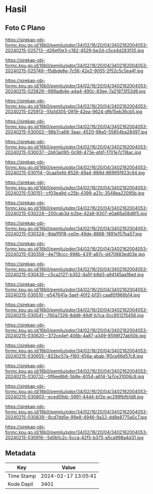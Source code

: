 # Hasil

## Foto C Plano

https://sirekap-obj-formc.kpu.go.id/16b0/pemilu/pdpr/34/02/16/20/04/3402162004053-20240215-025713--d26ef0e3-c182-4529-be2d-c5ce4d283f35.jpg

https://sirekap-obj-formc.kpu.go.id/16b0/pemilu/pdpr/34/02/16/20/04/3402162004053-20240215-025749--f5dbde8e-7c56-42e2-9055-2f52c5c5ea4f.jpg

https://sirekap-obj-formc.kpu.go.id/16b0/pemilu/pdpr/34/02/16/20/04/3402162004053-20240215-025829--989adb4e-a4a4-490c-83ee-7a21973f53d9.jpg

https://sirekap-obj-formc.kpu.go.id/16b0/pemilu/pdpr/34/02/16/20/04/3402162004053-20240215-025913--5fa1d305-0919-42ea-9624-dfb15eb36cb5.jpg

https://sirekap-obj-formc.kpu.go.id/16b0/pemilu/pdpr/34/02/16/20/04/3402162004053-20240215-030002--98b7ca68-3aac-4520-98a0-55854ba28497.jpg

https://sirekap-obj-formc.kpu.go.id/16b0/pemilu/pdpr/34/02/16/20/04/3402162004053-20240215-030037--2b63a095-0c98-473e-afd1-f701e7c118ac.jpg

https://sirekap-obj-formc.kpu.go.id/16b0/pemilu/pdpr/34/02/16/20/04/3402162004053-20240215-030114--0caa5efd-8526-49a4-889d-86995f923c64.jpg

https://sirekap-obj-formc.kpu.go.id/16b0/pemilu/pdpr/34/02/16/20/04/3402162004053-20240215-030151--cf03ea9d-c25b-4399-a21c-3548ea22095b.jpg

https://sirekap-obj-formc.kpu.go.id/16b0/pemilu/pdpr/34/02/16/20/04/3402162004053-20240215-030224--200cab3d-b2be-42a9-8307-e0a66a58d6f5.jpg

https://sirekap-obj-formc.kpu.go.id/16b0/pemilu/pdpr/34/02/16/20/04/3402162004053-20240215-030324--8da1f918-ce0e-49de-8888-1891e157ba57.jpg

https://sirekap-obj-formc.kpu.go.id/16b0/pemilu/pdpr/34/02/16/20/04/3402162004053-20240215-030359--4e719ccc-998b-431f-a87c-d470883ed03e.jpg

https://sirekap-obj-formc.kpu.go.id/16b0/pemilu/pdpr/34/02/16/20/04/3402162004053-20240215-030435--c5ca2127-b352-4a5f-b8d3-a94145aa16ed.jpg

https://sirekap-obj-formc.kpu.go.id/16b0/pemilu/pdpr/34/02/16/20/04/3402162004053-20240215-030510--e547641a-5aef-40f2-b131-caa85f966b14.jpg

https://sirekap-obj-formc.kpu.go.id/16b0/pemilu/pdpr/34/02/16/20/04/3402162004053-20240215-030541--760a7326-8dd9-49df-b7ca-0cc851215456.jpg

https://sirekap-obj-formc.kpu.go.id/16b0/pemilu/pdpr/34/02/16/20/04/3402162004053-20240215-030620--372ce4ef-406b-4a87-a349-8598f27ab50b.jpg

https://sirekap-obj-formc.kpu.go.id/16b0/pemilu/pdpr/34/02/16/20/04/3402162004053-20240215-030655--822bc57a-f160-456a-abab-1f0ce66d57c8.jpg

https://sirekap-obj-formc.kpu.go.id/16b0/pemilu/pdpr/34/02/16/20/04/3402162004053-20240215-030732--0f6ee8b6-5b8e-4054-a614-1a7ce31006c8.jpg

https://sirekap-obj-formc.kpu.go.id/16b0/pemilu/pdpr/34/02/16/20/04/3402162004053-20240215-030803--eced59dc-5991-44d4-bf2e-ac299fbfb1d8.jpg

https://sirekap-obj-formc.kpu.go.id/16b0/pemilu/pdpr/34/02/16/20/04/3402162004053-20240215-030839--8cd7dd5e-99e8-4946-9a22-dd8e8775a5c7.jpg

https://sirekap-obj-formc.kpu.go.id/16b0/pemilu/pdpr/34/02/16/20/04/3402162004053-20240215-030916--5d0b1c2c-5cca-42f5-b375-a5ca998a4d31.jpg


## Metadata

| Key        | Value               |
| ---------- | ------------------- |
| Time Stamp | 2024-02-17 13:05:41 |
| Kode Dapil | 3401                |



